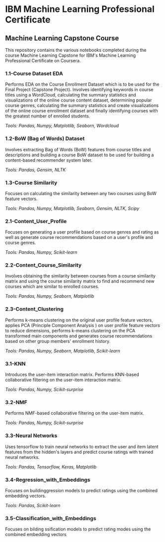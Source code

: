 # IBM Machine Learning Professional Certificate
## Machine Learning Capstone Course

This repository contains the various notebooks completed during the course Machine Learning Capstone for IBM's Machine Learning Professional Certificate on Coursera.

### 1.1-Course Dataset EDA

Performs EDA on the Course Enrollment Dataset which is to be used for the Final Project (Capstone Project). Involves identifying keywords in course titles using a WordCloud, calculating the summary statistics and visualizations of the online course content dataset, determining popular course genres, calculating the summary statistics and create visualizations of the online course enrollment dataset and finally identifying courses with the greatest number of enrolled students.

*Tools: Pandas, Numpy, Matplotlib, Seaborn, Wordcloud*

### 1.2-BoW (Bag of Words) Dataset

Involves extracting Bag of Words (BoW) features from course titles and descriptions and building a course BoW dataset to be used for building a content-based recommender system later.

*Tools: Pandas, Gensim, NLTK*

### 1.3-Course Similarity

Focuses on calculating the similarity between any two courses using BoW feature vectors.

*Tools: Pandas, Numpy, Matplotlib, Seaborn, Gensim, NLTK, Scipy*

### 2.1-Content_User_Profile

Focuses on generating a user profile based on course genres and rating as well as generate course recommendations based on a user's profile and course genres.

*Tools: Pandas, Numpy, Scikit-learn*

### 2.2-Content_Course_Similarity

Involves obtaining the similarity between courses from a course similarity matrix and using the course similarity matrix to find and recommend new courses which are similar to enrolled courses.

*Tools: Pandas, Numpy, Seaborn, Matplotlib*

### 2.3-Content_Clustering

Performs k-means clustering on the original user profile feature vectors, applies PCA (Principle Component Analysis ) on user profile feature vectors to reduce dimensions, performs k-means clustering on the PCA transformed main components and generates course recommendations based on other group members' enrollment history.

*Tools: Pandas, Numpy, Seaborn, Matplotlib, Scikit-learn*

### 3.1-KNN

Introduces the user-item interaction matrix. Performs KNN-based collaborative filtering on the user-item interaction matrix.

*Tools: Pandas, Numpy, Scikit-surprise*

### 3.2-NMF

Performs NMF-based collaborative filtering on the user-item matrix.

*Tools: Pandas, Numpy, Scikit-surprise*

### 3.3-Neural Networks

Uses tensorflow to train neural networks to extract the user and item latent features from the hidden's layers and predict course ratings with trained neural networks.

*Tools: Pandas, Tensorflow, Keras, Matplotlib*

### 3.4-Regression_with_Embeddings

Focuses on buildinggression models to predict ratings using the combined embedding vectors.

*Tools: Pandas, Scikit-learn*

### 3.5-Classification_with_Embeddings

Focuses on bilding ssification models to predict rating modes using the combined embedding vectors
